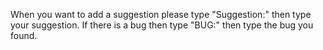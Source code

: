 When you want to add a suggestion please type "Suggestion:" then type your suggestion.
If there is a bug then type "BUG:" then type the bug you found.
